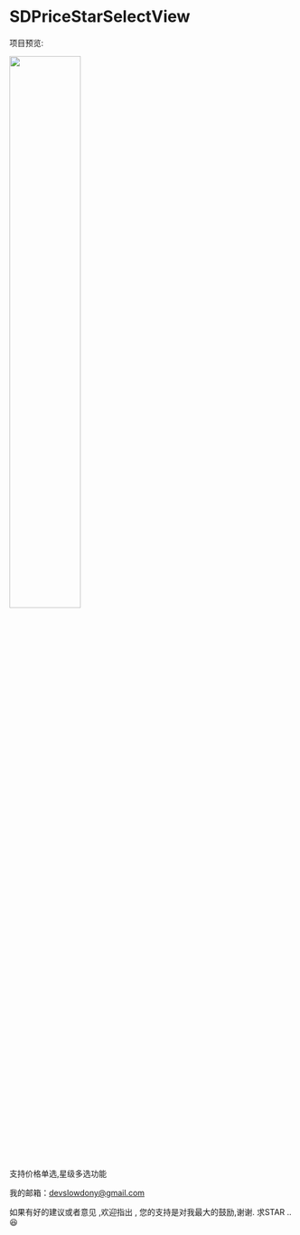 # SDPriceStarSelectView
 

 

项目预览:


<img src="https://github.com/SlowDony/SDPriceStarSelectView/blob/master/SDPriceStarSelectView/sdpricestarview.gif" width="50%" height="50%">

 



支持价格单选,星级多选功能



我的邮箱：devslowdony@gmail.com 

如果有好的建议或者意见 ,欢迎指出 , 您的支持是对我最大的鼓励,谢谢. 求STAR ..😆

